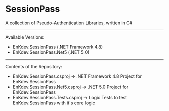 # SessionPass
A collection of Pseudo-Authentication Libraries, written in C#

---
Available Versions:
- EnKdev.SessionPass (.NET Framework 4.8)
- EnKdev.SessionPass.Net5 (.NET 5.0)

---
Contents of the Repository:
- EnKdev.SessionPass.csproj -> .NET Framework 4.8 Project for EnKdev.SessionPass
- EnKdev.SessionPass.Net5.csproj -> .NET 5.0 Project for EnKdev.SessionPass
- EnKdev.SessionPass.Tests.csproj -> Logic Tests to test EnKdev.SessionPass with it's core logic
